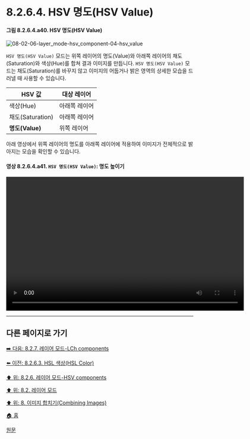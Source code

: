# 8.2.6.4. HSV 명도(HSV Value)
#### 그림 8.2.6.4.a40. HSV 명도(HSV Value)
![08-02-06-layer_mode-hsv_component-04-hsv_value](https://github.com/wonder13662/gimp/assets/15767104/ec2b6046-1917-426c-8214-d6a8d5815323)

`HSV 명도(HSV Value)` 모드는 위쪽 레이어의 명도(Value)와 아래쪽 레이어의 채도(Saturation)와 색상(Hue)를 합쳐 결과 이미지를 만듭니다. `HSV 명도(HSV Value)` 모드는 채도(Saturation)를 바꾸지 않고 이미지의 어둡거나 밝은 영역의 상세한 모습을 드러낼 때 사용할 수 있습니다.

|HSV 값|대상 레이어|
|---|---|
|색상(Hue)|아래쪽 레이어|
|채도(Saturation)|아래쪽 레이어|
|**명도(Value)**|위쪽 레이어|

아래 영상에서 위쪽 레이어의 명도를 아래쪽 레이어에 적용하여 이미지가 전체적으로 밝아지는 모습을 확인할 수 있습니다.

#### 영상 8.2.6.4.a41. `HSV 명도(HSV Value)`: 명도 높이기
<video controls="controls" width="640" height="360" src="https://github.com/wonder13662/gimp/assets/15767104/39adcadf-2162-45fe-a01c-135f4b8b182c"></video>

***

## 다른 페이지로 가기

[➡️ 다음: 8.2.7. 레이어 모드-LCh components](./08-02-07-00-lch-components-layer-modes.md)

[⬅️ 이전: 8.2.6.3. HSL 색상(HSL Color)](./08-02-06-03-hsl_color.md)

[⬆️ 위: 8.2.6. 레이어 모드-HSV components](./08-02-06-hsv-components-layer-modes-01-hsv_hue.md)

[⬆️ 위: 8.2. 레이어 모드](./08-02-00-layer-modes.md)

[⬆️ 위: 8. 이미지 합치기(Combining Images)](./08-00-combining-images.md)

[🏠 홈](./00-home.md)

[원문](https://docs.gimp.org/2.10/ko/layer-mode-group-hsv.html#layer-mode-hsv-value)
